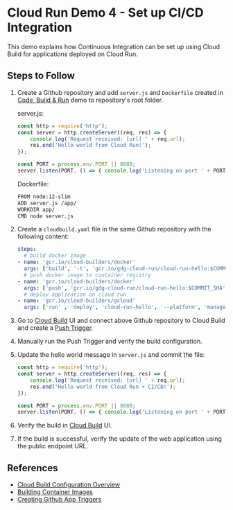 # Cloud Run Demo 4 - Set up CI/CD Integration

This demo explains how Continuous Integration can be set up using Cloud Build for applications deployed on Cloud Run.

## Steps to Follow

1. Create a Github repository and add `server.js` and `Dockerfile` created in [Code, Build & Run](../1-code-build-run) demo to repository's root folder.

   server.js:
   ```js
   const http = require('http');
   const server = http.createServer((req, res) => {
       console.log('Request received: [url] ' + req.url);
       res.end('Hello world from Cloud Run!');
   });

   const PORT = process.env.PORT || 8080;
   server.listen(PORT, () => { console.log('Listening on port ' + PORT);});
   ```

   Dockerfile:
   ```bash
   FROM node:12-slim
   ADD server.js /app/
   WORKDIR app/
   CMD node server.js
   ```

2. Create a `cloudbuild.yaml` file in the same Github repository with the following content:

   ```yaml
   steps:
     # build docker image
   - name: 'gcr.io/cloud-builders/docker'
     args: ['build', '-t', 'gcr.io/gdg-cloud-run/cloud-run-hello:$COMMIT_SHA', '.']
     # push docker image to container registry
   - name: 'gcr.io/cloud-builders/docker'
     args: ['push', 'gcr.io/gdg-cloud-run/cloud-run-hello:$COMMIT_SHA']
     # deploy application on cloud run
   - name: 'gcr.io/cloud-builders/gcloud'
     args: ['run' , 'deploy', 'cloud-run-hello', '--platform', 'managed', '--region', 'us-east1', '--image', 'gcr.io/gdg-cloud-run/cloud-run-hello:$COMMIT_SHA', '--allow-unauthenticated']
   ```

4. Go to [Cloud Build](https://console.cloud.google.com/cloud-build/) UI and connect above Github repository to Cloud Build and create a [Push Trigger](https://console.cloud.google.com/cloud-build/triggers).

5. Manually run the Push Trigger and verify the build configuration.

6. Update the hello world message in `server.js` and commit the file:

   ```js
   const http = require('http');
   const server = http.createServer((req, res) => {
       console.log('Request received: [url] ' + req.url);
       res.end('Hello world from Cloud Run + CI/CD!');
   });

   const PORT = process.env.PORT || 8080;
   server.listen(PORT, () => { console.log('Listening on port ' + PORT);});
   ```

7. Verify the build in [Cloud Build](https://console.cloud.google.com/cloud-build/) UI.

8. If the build is successful, verify the update of the web application using the public endpoint URL.

## References
- [Cloud Build Configuration Overview](https://cloud.google.com/cloud-build/docs/build-config)
- [Building Container Images](https://cloud.google.com/cloud-build/docs/building/build-containers)
- [Creating Github App Triggers](https://cloud.google.com/cloud-build/docs/automating-builds/create-github-app-triggers)
